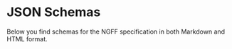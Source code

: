 
# JSON Schemas

Below you find schemas for the NGFF specification in both Markdown and HTML format.
